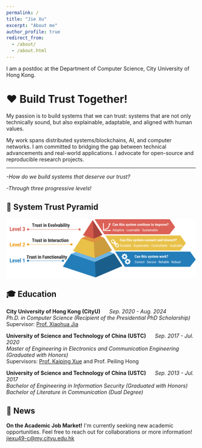 ```yaml
---
permalink: /
title: "Jie Xu"
excerpt: "About me"
author_profile: true
redirect_from: 
  - /about/
  - /about.html
---
```

<link rel="preload" href="/images/3layers.png" as="image">

I am a postdoc at the Department of Computer Science, City University of Hong Kong.  

# ❤️ **Build Trust Together!**

My passion is to build systems that we can trust: systems that are not only technically sound, but also explainable, adaptable, and aligned with human values. 

My work spans  distributed systems/blockchains, AI, and computer networks. I am committed to bridging the gap between technical advancements and real-world applications. I advocate for open-source and reproducible research projects.

---

*-How do we build systems that deserve our trust?*

*-Through three progressive levels!*

## 🧱 **System Trust Pyramid**

<div style="text-align: center; margin: 20px 0;">
  <img src="/images/3layers.png" 
       alt="System Trust Pyramid" 
       style="max-width: 100%; height: auto; display: block; margin: 0 auto;"
       loading="eager">
</div>
  
## 🎓 Education
**City University of Hong Kong (CityU)** &nbsp;&nbsp;&nbsp;&nbsp; _Sep. 2020 - Aug. 2024_  
_Ph.D. in Computer Science (Recipient of the Presidential PhD Scholarship)_  
Supervisor: [Prof. Xiaohua Jia](https://www.cs.cityu.edu.hk/~jia/) 

**University of Science and Technology of China (USTC)** &nbsp;&nbsp;&nbsp;&nbsp; _Sep. 2017 - Jul. 2020_  
_Master of Engineering in Electronics and Communication Engineering (Graduated with Honors)_  
Supervisors: [Prof. Kaiping Xue](https://scholar.google.com.hk/citations?user=F310qPIAAAAJ&hl=zh-CN) and Prof. Peiling Hong

**University of Science and Technology of China (USTC)** &nbsp;&nbsp;&nbsp;&nbsp; _Sep. 2013 - Jul. 2017_  
_Bachelor of Engineering in Information Security (Graduated with Honors)_  
_Bachelor of Literature in Communication (Dual Degree)_  

 
## 📢 News    
**On the Academic Job Market!**   I'm currently seeking new academic opportunities. Feel free to reach out for collaborations or more information! [jiexu49-c@my.cityu.edu.hk](mailto:jiexu49-c@my.cityu.edu.hk)

